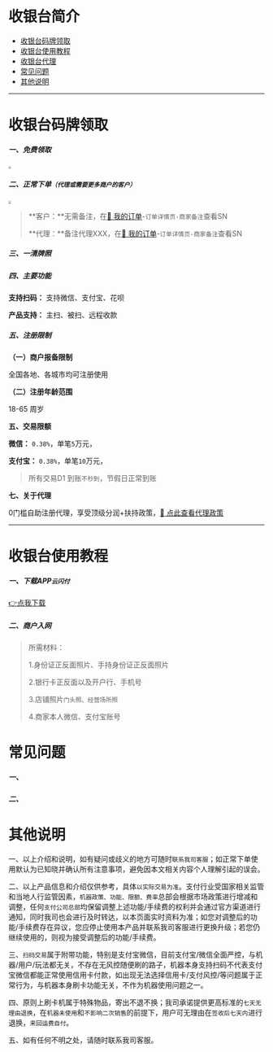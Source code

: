 # 收银台简介

- [收银台码牌领取](#收银台码牌领取)
- [收银台使用教程](#收银台使用教程)
- [收银台代理](agent/ysfsyt.md)
- [常见问题](#常见问题)
- [其他说明](#其他说明)

---

# 收银台码牌领取

##### 一、免费领取

[<img src="https://cos.zjkmkj.com/media/2024/08/20/df861d538f5ba64ddfaf584279d66322-2.webp" style="zoom:33%;" />](链接)

##### 二、正常下单`（代理或需要更多商户的客户）`

[<img src="https://cos.zjkmkj.com/media/2024/08/20/66e59e240c65130ad6f67e30bf2f2951-2.webp" style="zoom:33%;" />](链接)

> **客户：**无需备注，在[:link: 我的订单](http://kmshop.zjkmkj.com/pages/users/order_list/index)-`订单详情页-商家备注`查看SN
>
> **代理：**备注代理XXX，在[:link: 我的订单](http://kmshop.zjkmkj.com/pages/users/order_list/index)-`订单详情页-商家备注`查看SN

##### 三、一清牌照



##### 四、主要功能

**支持扫码：** 支持微信、支付宝、花呗

**产品支持：** 主扫、被扫、远程收款

##### 五、注册限制

**（一）商户报备限制**

全国各地、各城市均可注册使用

**（二）注册年龄范围**

18-65 周岁

**五、交易限额**

**微信：** `0.38%`，单笔`5`万元，

**支付宝：** `0.38%`，单笔`10`万元，

> 所有交易D1 到账`不秒到`，节假日正常到账

**七、关于代理**

0门槛自助注册代理，享受顶级分润+扶持政策，[:link: 点此查看代理政策](agent/ysfsyt.md)

---

# 收银台使用教程

##### 一、下载APP`云闪付`

[👉点我下载]()

##### 二、商户入网

> 所需材料：
>
> 1.身份证正反面照片、手持身份证正反面照片
>
> 2.银行卡正反面以及开户行、手机号
>
> 3.店铺照片`门头照、经营场所照`
>
> 4.商家本人微信、支付宝账号

# 常见问题

##### 一、

##### 二、

# 其他说明

一、以上介绍和说明，如有疑问或歧义的地方可随时`联系我司客服`；如正常下单使用默认为已知晓并确认所有注意事项，避免因本文相关内容个人理解引起的误会。

二、以上产品信息和介绍仅供参考，具体`以实际交易为准`。支付行业受国家相关监管和当地人行监管因素，`机器政策、功能、限额、费率`总部会根据市场政策进行增减和调整，任何`支付公司总部`均保留调整上述功能/手续费的权利并会通过官方渠道进行通知，同时我司也会进行及时转达，以本页面实时资料为准；如您对调整后的功能/手续费存在异议，您应停止使用本产品并联系我司客服进行更换升级；若您仍继续使用的，则视为接受调整后的功能/手续费。

三、`扫码交易`属于附带功能，特别是支付宝微信，目前支付宝/微信全面严控，与机器/用户/玩法都无关，不存在无风控随便刷的路子，机器本身支持扫码不代表支付宝微信都能正常使用信用卡付款，如出现无法选择信用卡/支付风控/等问题属于正常行为，与机器本身刷卡功能无关，不作为机器使用问题之一。

四、原则上刷卡机属于特殊物品，寄出不退不换；我司承诺提供更高标准的`七天无理由退换`，在`机器未使用`和`不影响二次销售`的前提下，用户可无理由在`签收后七天内`进行退换，`来回运费自付`。

五、如有任何不明之处，请随时联系我司客服。
